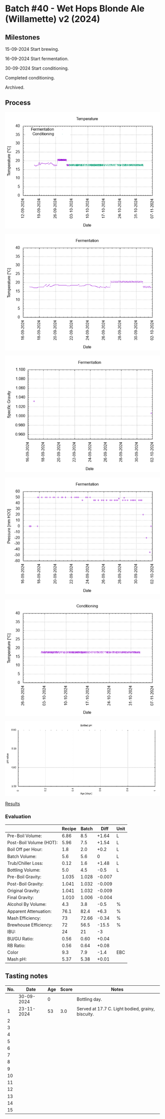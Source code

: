 # Batch #40 - Wet Hops Blonde Ale (Willamette) v2 (2024)

## Milestones

15-09-2024 Start brewing.

16-09-2024 Start fermentation.

30-09-2024 Start conditioning.

Completed conditioning.

Archived.

## Process

![temperature](temperature.png)

![fermentation](fermentation.png)

![specific gravity](gravity.png)

![pressure](pressure.png)

![conditioning](conditioning.png)

![bottled pH](bottled_ph.png)

[Results](./Batch__results.pdf)

### Evaluation

|                         | Recipe | Batch | Diff   | Unit |
|-------------------------|--------|-------|--------|------|
| Pre-Boil Volume:        | 6.86   | 8.5   | +1.64  | L    |
| Post-Boil Volume (HOT): | 5.96   | 7.5   | +1.54  | L    |
| Boil Off per Hour:      | 1.8    | 2.0   | +0.2   | L    |
| Batch Volume:           | 5.6    | 5.6   |  0     | L    |
| Trub/Chiller Loss:      | 0.12   | 1.6   | +1.48  | L    |
| Bottling Volume:        | 5.0    | 4.5   | -0.5   | L    |
| Pre-Boil Gravity:       | 1.035  | 1.028 | -0.007 |      |
| Post-Boil Gravity:      | 1.041  | 1.032 | -0.009 |      |
| Original Gravity:       | 1.041  | 1.032 | -0.009 |      |
| Final Gravity:          | 1.010  | 1.006 | -0.004 |      |
| Alcohol By Volume:      | 4.3    | 3.8   | -0.5   | %    |
| Apparent Attenuation:   | 76.1   | 82.4  | +6.3   | %    |
| Mash Efficiency:        | 73     | 72.66 | -0.34  | %    |
| Brewhouse Efficiency:   | 72     | 56.5  | -15.5  | %    |
| IBU:                    | 24     | 21    | -3     |      |
| BU/GU Ratio:            | 0.56   | 0.60  | +0.04  |      |
| RB Ratio:               | 0.56   | 0.64  | +0.08  |      |
| Color                   | 9.3    | 7.9   | -1.4   | EBC  |
| Mash pH:                | 5.37   | 5.38  | +0.01  |      |

## Tasting notes

| No. | Date       | Age | Score | Notes |
|-----|------------|-----|-------|-------|
|     | 30-09-2024 |   0 |       | Bottling day. |
|   1 | 23-11-2024 |  53 | 3.0   | Served at 17.7 C. Light bodied, grainy, biscuity. |
|   2 |  |  |  |  |
|   3 |  |  |  |  |
|   4 |  |  |  |  |
|   5 |  |  |  |  |
|   6 |  |  |  |  |
|   7 |  |  |  |  |
|   8 |  |  |  |  |
|   9 |  |  |  |  |
|  10 |  |  |  |  |
|  11 |  |  |  |  |
|  12 |  |  |  |  |
|  13 |  |  |  |  |
|  14 |  |  |  |  |
|  15 |  |  |  |  |
